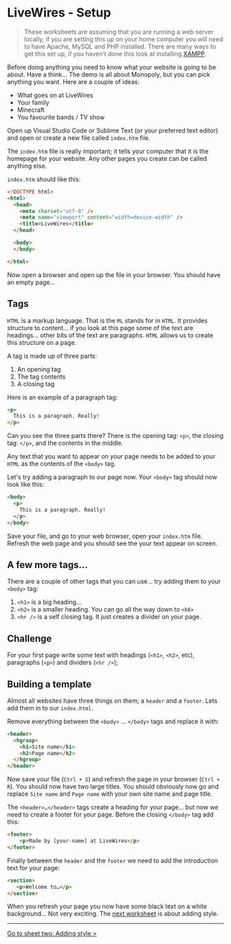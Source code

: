 # LiveWires - Setup

> These worksheets are assuming that you are running a web server locally, if you are setting this up on your home computer you will need to have Apache, MySQL and PHP installed. There are many ways to get this set up, if you haven’t done this look at installing [XAMPP](https://www.apachefriends.org/).  

Before doing anything you need to know what your website is going to be about. Have a think… The demo is all about Monopoly, but you can pick anything you want. Here are a couple of ideas:

- What goes on at LiveWires
- Your family
- Minecraft
- You favourite bands / TV show

Open up Visual Studio Code or Sublime Text (or your preferred text editor) and  open or create a new file called `index.htm` file.

The `index.htm` file is really important; it tells your computer that it is the homepage for your website. Any other pages you create can be called anything else.

`index.htm` should like this:

```html
<!DOCTYPE html>
<html>
  <head>
    <meta charset="utf-8" />
    <meta name="viewport" content="width=device-width" />
    <title>LiveWires</title>
  </head>

  <body>
  </body>

</html>
```

Now open a browser and open up the file in your browser. You should have an empty page…

## Tags

`HTML` is a markup language. That is the `ML` stands for in `HTML`. It provides structure to content… if you look at this page some of the text are headings… other bits of the text are paragraphs. `HTML` allows us to create this structure on a page.

A tag is made up of three parts:

1. An opening tag
2. The tag contents
3. A closing tag

Here is an example of a paragraph tag:

```html
<p>
  This is a paragraph. Really!
</p>
```

Can you see the three parts there? There is the opening tag: `<p>`, the closing tag: `</p>`, and the contents in the middle.

Any text that you want to appear on your page needs to be added to your `HTML` as the contents of the `<body>` tag.

Let's try adding a paragraph to our page now. Your `<body>` tag should now look like this:

```html
<body>
  <p>
    This is a paragraph. Really!
  </p>
</body>
```

Save your file, and go to your web browser, open your `index.htm` file. Refresh the web page and you should see the your text appear on screen.

## A few more tags…

There are a couple of other tags that you can use… try adding them to your `<body>` tag:

1. `<h1>` is a big heading…
2. `<h2>` is a smaller heading. You can go all the way down to `<h6>`
3. `<hr />` is a self closing tag. It just creates a divider on your page.

## Challenge

For your first page write some text with headings (`<h1>`, `<h2>`, etc), paragraphs (`<p>`) and dividers (`<hr />`);

## Building a template

Almost all websites have three things on them; a `header` and a `footer`. Lets add them in to our `index.html`.

Remove everything between the `<body>` … `</body>` tags and replace it with:

```html
<header>
  <hgroup>
    <h1>Site name</h1>
    <h2>Page name</h2>
  </hgroup>
</header>
```

Now save your file (`Ctrl + S`) and refresh the page in your browser (`Ctrl + R`). You should now have two large titles. You should obviously now go and replace `Site name` and `Page name` with your own site name and page title.

The `<header>…</header>` tags create a heading for your page… but now we need to create a footer for your page. Before the closing `</body>` tag add this:

```html
<footer>
    <p>Made by [your-name] at LiveWires</p>
</footer>
```

Finally between the `header` and the `footer` we need to add the introduction text for your page:

```html
<section>
   <p>Welcome to…</p>
</section>
```

When you refresh your page you now have some black text on a white background… Not very exciting. The [next worksheet](2-style.md) is about adding style.

---

[Go to sheet two: Adding style >](2-style.md)
